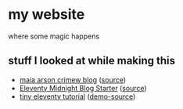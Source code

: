 # my website
where some magic happens

## stuff I looked at while making this

- [maia arson crimew blog](https://maia.crimew.gay) ([source](https://github.com/nyancrimew/maia.crimew.gay))
- [Eleventy Midnight Blog Starter](https://11ty-midnight.netlify.app) ([source](https://github.com/sidswork/11ty-midnight))
- [tiny eleventy tutorial](https://sia.codes/posts/itsiest-bitsiest-eleventy-tutorial) ([demo-source](https://github.com/siakaramalegos/eleventy-demo))

